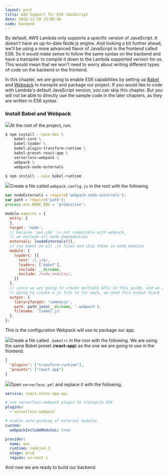 ```yaml
---
layout: post
title: Add Support for ES6 JavaScript
date: 2016-12-30 12:00:00
code: backend
---
```


By default, AWS Lambda only supports a specific version of JavaScript. It doesn't have an up-to-date Node.js engine. And looking a bit further ahead, we'll be using a more advanced flavor of JavaScript in the frontend called ES6. So it would make sense to follow the same syntax on the backend and have a transpiler to compile it down to the Lambda supported version for us. This would mean that we won't need to worry about writing different types of code on the backend or the frontend. 

In this chapter, we are going to enable ES6 capabilities by setting up [Babel](https://babeljs.io) and [Webpack](https://webpack.github.io) to transpile and package our project. If you would like to code with Lambda's default JavaScript version, you can skip this chapter. But you will not be able to directly use the sample code in the later chapters, as they are written in ES6 syntax.

### Install Babel and Webpack

<img class="code-marker" src="{{ site.url }}/assets/s.png" />At the root of the project, run.

``` bash
$ npm install --save-dev \
    babel-core \
    babel-loader \
    babel-plugin-transform-runtime \
    babel-preset-react-app \
    serverless-webpack \
    webpack \
    webpack-node-externals

$ npm install --save babel-runtime
```

<img class="code-marker" src="{{ site.url }}/assets/s.png" />Create a file called `webpack.config.js` in the root with the following.

``` javascript
var nodeExternals = require('webpack-node-externals');
var path = require('path');
process.env.NODE_ENV = 'production';

module.exports = {
  entry: {
  },
  target: 'node',
  // because 'aws-sdk' is not compatible with webpack,
  // we exclude all node dependencies
  externals: [nodeExternals()],
  // run babel on all .js files and skip those in node_modules
  module: {
    loaders: [{
      test: /\.js$/,
      loaders: ['babel'],
      include: __dirname,
      exclude: /node_modules/,
    }]
  },
  // since we are going to create multiple APIs in this guide, and we are 
  // going to create a js file to for each, we need this output block
  output: {
    libraryTarget: 'commonjs',
    path: path.join(__dirname, '.webpack'),
    filename: '[name].js'
  },
};
```

This is the configuration Webpack will use to package our app.

<img class="code-marker" src="{{ site.url }}/assets/s.png" />Create a file called `.babelrc` in the root with the following. We are using the same Babel preset (**react-app**) as the one we are going to use in the frontend.

``` json
{
  "plugins": ["transform-runtime"],
  "presets": ["react-app"]
}
```

<img class="code-marker" src="{{ site.url }}/assets/s.png" />Open `serverless.yml` and replace it with the following.

``` yaml
service: react-notes-app-api

# use serverless-webpack plugin to transpile ES6
plugins:
  - serverless-webpack

# enable auto-packing of external modules
custom:
  webpackIncludeModules: true

provider:
  name: aws
  runtime: nodejs4.3
  stage: prod
  region: us-east-1
```

And now we are ready to build our backend.
